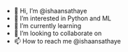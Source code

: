 - 👋 Hi, I’m @ishaansathaye
- 👀 I’m interested in Python and ML
- 🌱 I’m currently learning
- 💞️ I’m looking to collaborate on
- 📫 How to reach me @ishaansathaye

<!---
ishaansathaye/ishaansathaye is a ✨ special ✨ repository because its `README.md` (this file) appears on your GitHub profile.
You can click the Preview link to take a look at your changes.
--->
